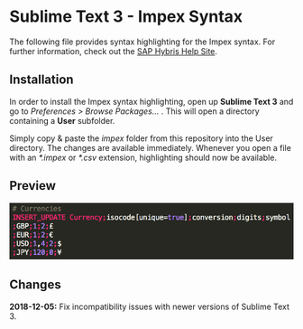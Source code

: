 # Sublime Text 3 - Impex Syntax

The following file provides syntax highlighting for the Impex syntax. For further information, check out the [SAP Hybris Help Site].

## Installation

In order to install the Impex syntax highlighting, open up **Sublime Text 3** and go to *Preferences > Browse Packages...* . This will open a directory containing a **User** subfolder. 

Simply copy & paste the *impex* folder from this repository into the User directory. The changes are available immediately. Whenever you open a file with an *\*.impex* or *\*.csv* extension, highlighting should now be available.

## Preview

![alt text](https://github.com/StarHack/sublime-impex-syntax/raw/master/screenshot.png "Preview image")

## Changes

**2018-12-05:** Fix incompatibility issues with newer versions of Sublime Text 3.

[SAP Hybris Help Site]: <https://help.hybris.com/6.5.0/hcd/8bef9530866910148e6cff59d9afa127.html>
